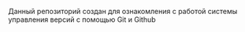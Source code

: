 Данный репозиторий создан для ознакомления с работой системы управления версий с помощью Git и Github

